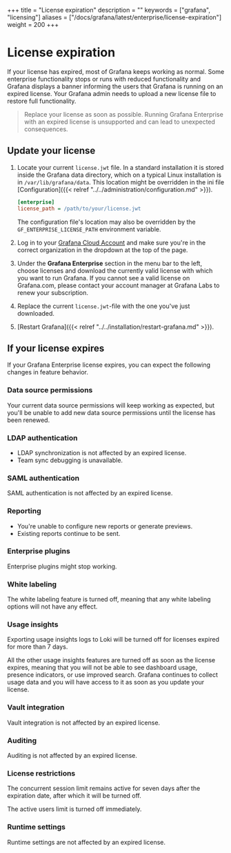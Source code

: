 +++
title = "License expiration"
description = ""
keywords = ["grafana", "licensing"]
aliases = ["/docs/grafana/latest/enterprise/license-expiration"]
weight = 200
+++

# License expiration

If your license has expired, most of Grafana keeps working as normal. Some enterprise functionality stops or runs with reduced functionality and Grafana displays a banner informing the users that Grafana is running on an expired license. Your Grafana admin needs to upload a new license file to restore full functionality.

> Replace your license as soon as possible. Running Grafana Enterprise with an expired license is unsupported and can lead to unexpected consequences.

## Update your license

1. Locate your current `license.jwt` file. In a standard installation it is stored inside the Grafana data directory, which on a typical Linux installation is in `/var/lib/grafana/data`. This location might be overridden in the ini file [Configuration]({{< relref "../../administration/configuration.md" >}}).

   ```ini
   [enterprise]
   license_path = /path/to/your/license.jwt
   ```

   The configuration file's location may also be overridden by the `GF_ENTERPRISE_LICENSE_PATH` environment variable.

2. Log in to your [Grafana Cloud Account](https://grafana.com/login) and make sure you're in the correct organization in the dropdown at the top of the page.
3. Under the **Grafana Enterprise** section in the menu bar to the left, choose licenses and download the currently valid license with which you want to run Grafana. If you cannot see a valid license on Grafana.com, please contact your account manager at Grafana Labs to renew your subscription.
4. Replace the current `license.jwt`-file with the one you've just downloaded.
5. [Restart Grafana]({{< relref "../../installation/restart-grafana.md" >}}).

## If your license expires

If your Grafana Enterprise license expires, you can expect the following changes in feature behavior.

### Data source permissions

Your current data source permissions will keep working as expected, but you'll be unable to add new data source permissions until the license has been renewed.

### LDAP authentication

- LDAP synchronization is not affected by an expired license.
- Team sync debugging is unavailable.

### SAML authentication

SAML authentication is not affected by an expired license.

### Reporting

- You're unable to configure new reports or generate previews.
- Existing reports continue to be sent.

### Enterprise plugins

Enterprise plugins might stop working.

### White labeling

The white labeling feature is turned off, meaning that any white labeling options will not have any effect.

### Usage insights

Exporting usage insights logs to Loki will be turned off for licenses expired for more than 7 days.

All the other usage insights features are turned off as soon as the license expires, meaning that you will not be able to see dashboard usage, presence indicators, or use improved search. Grafana continues to collect usage data and you will have access to it as soon as you update your license.

### Vault integration

Vault integration is not affected by an expired license.

### Auditing

Auditing is not affected by an expired license.

### License restrictions

The concurrent session limit remains active for seven days after the expiration date, after which it will be turned off.

The active users limit is turned off immediately.

### Runtime settings

Runtime settings are not affected by an expired license.
